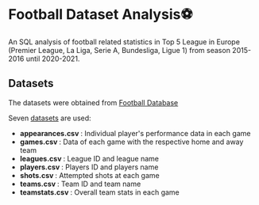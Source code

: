 # Football Dataset Analysis⚽
An SQL analysis of football related statistics in Top 5 League in Europe (Premier League, La Liga, Serie A, Bundesliga, Ligue 1) from season 2015-2016 until 2020-2021.

## Datasets
The datasets were obtained from [Football Database](https://www.kaggle.com/datasets/technika148/football-database/data)

Seven [datasets](./datasets) are used:
- <strong> appearances.csv </strong>: Individual player's performance data in each game
- <strong> games.csv </strong>: Data of each game with the respective home and away team
- <strong> leagues.csv </strong>: League ID and league name
- <strong> players.csv </strong>: Players ID and players name
- <strong> shots.csv </strong>: Attempted shots at each game
- <strong> teams.csv </strong>: Team ID and team name
- <strong> teamstats.csv </strong>: Overall team stats in each game
 
